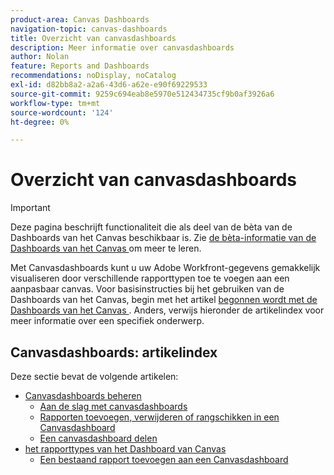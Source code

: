 ```yaml
---
product-area: Canvas Dashboards
navigation-topic: canvas-dashboards
title: Overzicht van canvasdashboards
description: Meer informatie over canvasdashboards
author: Nolan
feature: Reports and Dashboards
recommendations: noDisplay, noCatalog
exl-id: d82bb8a2-a2a6-43d6-a62e-e90f69229533
source-git-commit: 9259c694eab8e5970e512434735cf9b0af3926a6
workflow-type: tm+mt
source-wordcount: '124'
ht-degree: 0%

---
```


# Overzicht van canvasdashboards

>[!IMPORTANT]
>
>Deze pagina beschrijft functionaliteit die als deel van de bèta van de Dashboards van het Canvas beschikbaar is. Zie [ de bèta-informatie van de Dashboards van het Canvas ](/help/quicksilver/product-announcements/betas/canvas-dashboards-beta/canvas-dashboards-beta-information.md) om meer te leren.

Met Canvasdashboards kunt u uw Adobe Workfront-gegevens gemakkelijk visualiseren door verschillende rapporttypen toe te voegen aan een aanpasbaar canvas. Voor basisinstructies bij het gebruiken van de Dashboards van het Canvas, begin met het artikel [ begonnen wordt met de Dashboards van het Canvas ](/help/quicksilver/reports-and-dashboards/canvas-dashboards/manage-canvas-dashboards/get-started-canvas-dashboards.md). Anders, verwijs hieronder de artikelindex voor meer informatie over een specifiek onderwerp.

## Canvasdashboards: artikelindex

Deze sectie bevat de volgende artikelen:

* [Canvasdashboards beheren](/help/quicksilver/reports-and-dashboards/canvas-dashboards/manage-canvas-dashboards/manage-canvas-dashboards.md)
   * [Aan de slag met canvasdashboards](/help/quicksilver/reports-and-dashboards/canvas-dashboards/manage-canvas-dashboards/get-started-canvas-dashboards.md)
   * [Rapporten toevoegen, verwijderen of rangschikken in een Canvasdashboard](/help/quicksilver/reports-and-dashboards/canvas-dashboards/manage-canvas-dashboards/add-remove-arrange-reports.md)
   * [Een canvasdashboard delen](/help/quicksilver/reports-and-dashboards/canvas-dashboards/manage-canvas-dashboards/share-canvas-dashboard.md)
* [ het rapporttypes van het Dashboard van Canvas ](/help/quicksilver/reports-and-dashboards/canvas-dashboards/report-types/report-types-overview.md)
   * [Een bestaand rapport toevoegen aan een Canvasdashboard](/help/quicksilver/reports-and-dashboards/canvas-dashboards/report-types/add-existing-report.md)
  <!--* [Build a KPI report in a Canvas Dashboard](/help/quicksilver/reports-and-dashboards/canvas-dashboards/report-types/build-kpi-report.md)
    * [Build a chart report in a Canvas Dashboard](/help/quicksilver/reports-and-dashboards/canvas-dashboards/report-types/build-chart-report.md)
    * [Build a table report in a Canvas Dashboard](/help/quicksilver/reports-and-dashboards/canvas-dashboards/report-types/build-table-report.md)
    * [Add a pending approvals report to a Canvas Dashboard](/help/quicksilver/reports-and-dashboards/canvas-dashboards/report-types/add-pending-approvals-report.md)-->

